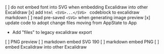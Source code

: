 [ ] do not embed font into SVG when embedding Excalidraw into other Excalidraw
[x] add ```html <SVG>...</SVG> ``` codeblock to excalidraw markdown
[ ] read pre-saved `<SVG>` when generating image preview
[x] update code to adopt change files moving from AppState to App 
- Add "files" to legacy excalidraw export

[ ] PNG preview
[ ] markdown embed SVG 190
[ ] markdown embed PNG
[ ] embed Excalidraw into other Excalidraw




